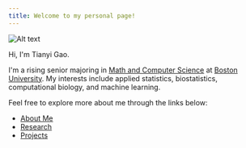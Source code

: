 ```yaml
---
title: Welcome to my personal page!
---
```

![Alt text](/tianyi.jpg)







Hi, I'm Tianyi Gao. 

I'm a rising senior majoring in [Math and Computer Science](https://www.bu.edu/academics/cas/programs/mathematics-statistics/ba-mathematics-computer-science/) at [Boston University](https://www.bu.edu/). My interests include applied statistics, biostatistics, computational biology, and machine learning.

Feel free to explore more about me through the links below:

- [About Me](About)
- [Research](Research.md)
- [Projects](Projects.md)
